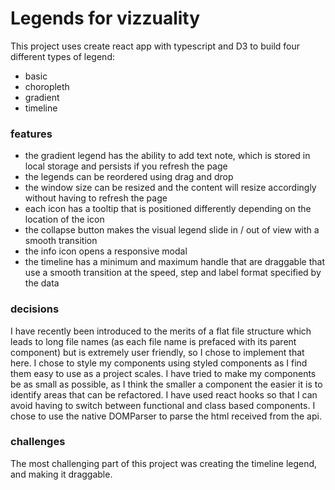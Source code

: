 # Legends for vizzuality

This project uses create react app with typescript and D3 to build four different types of legend:

- basic
- choropleth
- gradient
- timeline

### features

- the gradient legend has the ability to add text note, which is stored in local storage and persists if you refresh the page
- the legends can be reordered using drag and drop
- the window size can be resized and the content will resize accordingly without having to refresh the page
- each icon has a tooltip that is positioned differently depending on the location of the icon
- the collapse button makes the visual legend slide in / out of view with a smooth transition
- the info icon opens a responsive modal
- the timeline has a minimum and maximum handle that are draggable that use a smooth transition at the speed, step and label format specified by the data

### decisions

I have recently been introduced to the merits of a flat file structure which leads to long file names (as each file name is prefaced with its parent component) but is extremely user friendly, so I chose to implement that here. I chose to style my components using styled components as I find them easy to use as a project scales. I have tried to make my components be as small as possible, as I think the smaller a component the easier it is to identify areas that can be refactored. I have used react hooks so that I can avoid having to switch between functional and class based components. I chose to use the native DOMParser to parse the html received from the api.

### challenges

The most challenging part of this project was creating the timeline legend, and making it draggable.
